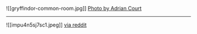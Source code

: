 


![[gryffindor-common-room.jpg]]
[Photo by Adrian Court](https://www.flickr.com/photos/adriancourt/24910939042/)

***

![[impu4n5sj7sc1.jpeg]]
[via reddit](https://old.reddit.com/r/audiophile/comments/1bullb4/state_of_the_room/)